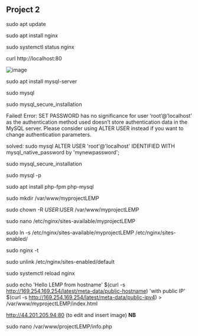 
## Project 2 ##

sudo apt update

sudo apt install nginx

sudo systemctl status nginx

curl http://localhost:80

![image](https://user-images.githubusercontent.com/106885875/177059656-5c37c998-9723-43c4-baa4-2b262caf29a8.png)

sudo apt install mysql-server

sudo mysql

sudo mysql_secure_installation

Failed! Error: SET PASSWORD has no significance for user ‘root’@’localhost’ as the authentication method used doesn’t store authentication data in the MySQL server. Please consider using ALTER USER instead if you want to change authentication parameters.

solved: sudo mysql
ALTER USER 'root'@'localhost' IDENTIFIED WITH mysql_native_password by 'mynewpassword';

sudo mysql_secure_installation

sudo mysql -p

sudo apt install php-fpm php-mysql

sudo mkdir /var/www/myprojectLEMP

sudo chown -R $USER:$USER /var/www/myprojectLEMP

sudo nano /etc/nginx/sites-available/myprojectLEMP

sudo ln -s /etc/nginx/sites-available/myprojectLEMP /etc/nginx/sites-enabled/

sudo nginx -t

sudo unlink /etc/nginx/sites-enabled/default

sudo systemctl reload nginx

sudo echo 'Hello LEMP from hostname' $(curl -s http://169.254.169.254/latest/meta-data/public-hostname) 'with public IP' $(curl -s http://169.254.169.254/latest/meta-data/public-ipv4) > /var/www/myprojectLEMP/index.html

http://44.201.205.94:80  (to edit and insert image) **NB** 
  
sudo nano /var/www/projectLEMP/info.php
  <?php
phpinfo();

http://44.201.205.94:80/info.php (to edit and insert image) **NB**



  
  

